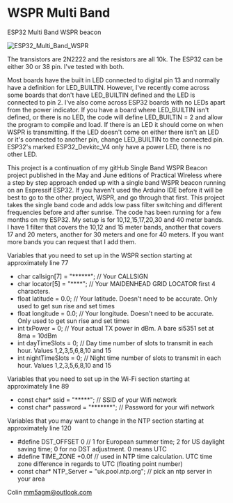 # WSPR Multi Band
ESP32 Multi Band WSPR beacon


 ![ESP32_Multi_Band_WSPR](https://github.com/mm5agm/WSPR-Multi-Band/assets/26571503/16636cdf-7bfc-418a-9dc5-b5624069300c)

 
The transistors are 2N2222 and the resistors are all 10k. The ESP32 can be either 30 or 38 pin. I've tested with both. 

Most boards have the built in LED connected to digital pin 13 and normally have a definition for LED_BUILTIN. However, I've recently come across some boards that don't have LED_BUILTIN defined and the LED is connected to pin 2. I've also come across ESP32 boards with no LEDs apart from the power indicator. If you have a board where LED_BUILTIN isn't defined, or there is no LED, the code will define LED_BUILTIN = 2 and allow the program to compile and load. If there is an LED it should come on when WSPR is transmitting. If the LED doesn't come on either there isn't an LED or it's connected to another pin, change LED_BUILTIN to the connected pin. ESP32's marked ESP32_Devkitc_V4 only have a power LED, there is no other LED.

This project is a continuation of my gitHub Single Band WSPR Beacon project published in the May and June editions of Practical Wireless where a step by step approach ended up with a single band WSPR beacon running on an Espressif ESP32. If you haven't used the Arduino IDE before it will be best to go to the other project, WSPR, and go through that first. This project takes the single band code and adds low pass filter switching and different frequencies before and after sunrise. The code has been running for a few months on my ESP32. My setup is for 10,12,15,17,20,30 and 40 meter bands. I have 1 filter that covers the 10,12 and 15 meter bands, another that covers 17 and 20 meters, another for 30 meters and one for 40 meters. If you want more bands you can request that I add them. 

Variables that you need to set up in the WSPR section starting at approximately line 77
- char callsign[7] = "******";  // Your CALLSIGN
- char locator[5] = "****";     // Your MAIDENHEAD GRID LOCATOR first 4 characters.
- float latitude = 0.0;         // Your latitude. Doesn't need to be accurate. Only used to get sun rise and set times
- float longitude = 0.0;        // Your longitude. Doesn't need to be accurate. Only used to get sun rise and set times
- int txPower = 0;              // Your actual TX power in dBm. A bare si5351 set at 8ma = 10dBm
- int dayTimeSlots = 0;         // Day time number of slots to transmit in each hour. Values 1,2,3,5,6,8,10 and 15
- int nightTimeSlots = 0;       // Night time number of slots to transmit in each hour. Values 1,2,3,5,6,8,10 and 15

Variables that you need to set up in the Wi-Fi section starting at approximately line 89
- const char* ssid = "*****";            // SSID of your Wifi network
- const char* password = "*******";      // Password for your wifi network

Variables that you may want to change in the NTP section starting at approximately line 120
- #define DST_OFFSET 0                         // 1 for European summer time; 2 for US daylight saving time; 0 for no DST adjustment. 0 means UTC
- #define TIME_ZONE +0.0f                      // used in NTP time calculation. UTC time zone difference in regards to UTC (floating point number)
- const char* NTP_Server = "uk.pool.ntp.org";  // pick an ntp server in your area

Colin mm5agm@outlook.com

